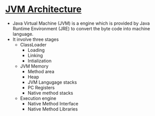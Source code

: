 # [JVM Architecture](https://www.guru99.com/java-virtual-machine-jvm.html)
- Java Virtual Machine (JVM) is a engine which is provided by Java Runtime Environment (JRE) to convert the byte code into machine language.
- It involve three stages
    - ClassLoader
        - Loading
        - Linking
        - Intialization
    - JVM Memory
        - Method area
        - Heap
        - JVM Langugage stacks
        - PC Registers
        - Native method stacks
    - Execution engine
        - Native Method Interface
        - Native Method Libraries